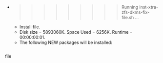 * >>>>>>>>> Running inst-xtra-zfs-dkms-fix-file.sh ...
  * Install file.
  * Disk size = 5893060K. Space Used = 6256K. Runtime = 00:00:00:01.
  * The following NEW packages will be installed:
  ```bash
file
  ```
